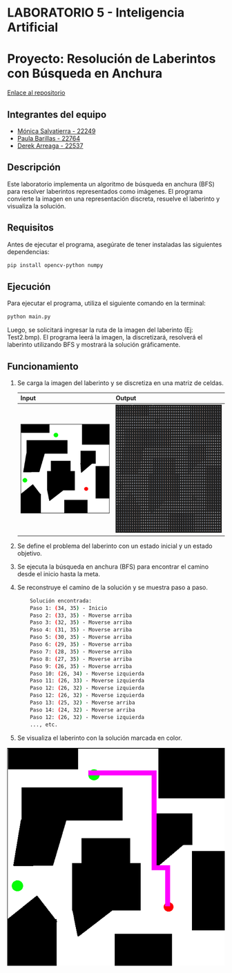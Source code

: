 # LABORATORIO 5 - Inteligencia Artificial
# Proyecto: Resolución de Laberintos con Búsqueda en Anchura

[Enlace al repositorio](https://github.com/FabianKel/LAB5-IA)

## Integrantes del equipo
- [Mónica Salvatierra - 22249](https://github.com/alee2602)
- [Paula Barillas - 22764](https://github.com/paulabaal12)
- [Derek Arreaga - 22537](https://github.com/FabianKel) 

## Descripción

Este laboratorio implementa un algoritmo de búsqueda en anchura (BFS) para resolver laberintos representados como imágenes. El programa convierte la imagen en una representación discreta, resuelve el laberinto y visualiza la solución.

## Requisitos

Antes de ejecutar el programa, asegúrate de tener instaladas las siguientes dependencias:

```bash
pip install opencv-python numpy
```

## Ejecución
Para ejecutar el programa, utiliza el siguiente comando en la terminal:
```bash
python main.py
```
Luego, se solicitará ingresar la ruta de la imagen del laberinto (Ej: Test2.bmp).
El programa leerá la imagen, la discretizará, resolverá el laberinto utilizando BFS y mostrará la solución gráficamente.

## Funcionamiento
1. Se carga la imagen del laberinto y se discretiza en una matriz de celdas.

    | Input | Output |
    |----------|----------|
    | ![alt text](readme_files/image.png)    |![alt text](readme_files/image-1.png)  |

2. Se define el problema del laberinto con un estado inicial y un estado objetivo.
3. Se ejecuta la búsqueda en anchura (BFS) para encontrar el camino desde el inicio hasta la meta.
4. Se reconstruye el camino de la solución y se muestra paso a paso.
    ```bash
        Solución encontrada:
        Paso 1: (34, 35) - Inicio
        Paso 2: (33, 35) - Moverse arriba
        Paso 3: (32, 35) - Moverse arriba
        Paso 4: (31, 35) - Moverse arriba
        Paso 5: (30, 35) - Moverse arriba
        Paso 6: (29, 35) - Moverse arriba
        Paso 7: (28, 35) - Moverse arriba
        Paso 8: (27, 35) - Moverse arriba
        Paso 9: (26, 35) - Moverse arriba
        Paso 10: (26, 34) - Moverse izquierda
        Paso 11: (26, 33) - Moverse izquierda
        Paso 12: (26, 32) - Moverse izquierda
        Paso 12: (26, 32) - Moverse izquierda
        Paso 13: (25, 32) - Moverse arriba
        Paso 14: (24, 32) - Moverse arriba
        Paso 12: (26, 32) - Moverse izquierda
        ..., etc.
    ```
    

5. Se visualiza el laberinto con la solución marcada en color.
<center>

![alt text](readme_files/image-2.png)

</center>
